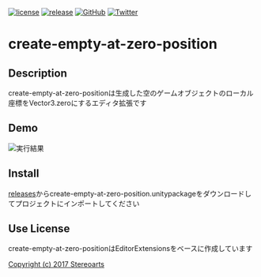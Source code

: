 [![license](https://img.shields.io/github/license/tomori-hikage/create-empty-at-zero-position.svg?style=flat-square)](https://github.com/tomori-hikage/create-empty-at-zero-position/blob/master/LICENSE)
[![release](https://img.shields.io/github/release/tomori-hikage/create-empty-at-zero-position.svg?style=flat-square)](https://github.com/tomori-hikage/create-empty-at-zero-position/releases)
[![GitHub](https://img.shields.io/github/followers/tomori-hikage.svg?label=@tomori-hikage&style=social)](https://github.com/tomori-hikage)
[![Twitter](https://img.shields.io/twitter/follow/tomori_hikage.svg?label=@tomori_hikage&style=social)](https://twitter.com/tomori_hikage)

# create-empty-at-zero-position

## Description

create-empty-at-zero-positionは生成した空のゲームオブジェクトのローカル座標をVector3.zeroにするエディタ拡張です

## Demo

![実行結果](https://github.com/tomoriaki/create-empty-at-zero-position/blob/readme_images/Images/ss1.gif)

## Install

[releases](https://github.com/tomoriaki/create-empty-at-zero-position/releases)からcreate-empty-at-zero-position.unitypackageをダウンロードしてプロジェクトにインポートしてください

## Use License

create-empty-at-zero-positionはEditorExtensionsをベースに作成しています

[Copyright (c) 2017 Stereoarts](https://github.com/Stereoarts/EditorExtensions)
